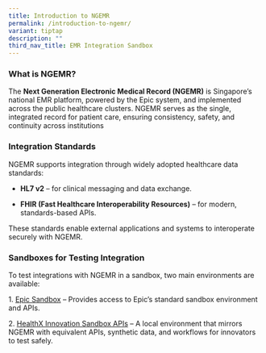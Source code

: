 ```yaml
---
title: Introduction to NGEMR
permalink: /introduction-to-ngemr/
variant: tiptap
description: ""
third_nav_title: EMR Integration Sandbox
---
```

<h3>What is NGEMR?</h3>
<p>The <strong>Next Generation Electronic Medical Record (NGEMR)</strong> is
Singapore’s national EMR platform, powered by the Epic system, and implemented
across the public healthcare clusters. NGEMR serves as the single, integrated
record for patient care, ensuring consistency, safety, and continuity across
institutions</p>
<h3>Integration Standards</h3>
<p>NGEMR supports integration through widely adopted healthcare data standards:</p>
<ul data-tight="true" class="tight">
<li>
<p><strong>HL7 v2</strong> – for clinical messaging and data exchange.</p>
</li>
<li>
<p><strong>FHIR (Fast Healthcare Interoperability Resources)</strong> – for
modern, standards-based APIs.</p>
</li>
</ul>
<p>These standards enable external applications and systems to interoperate
securely with NGEMR.</p>
<h3>Sandboxes for Testing Integration </h3>
<p>To test integrations with NGEMR in a sandbox, two main environments are
available:</p>
<p>1. <a href="https://fhir.epic.com/Documentation?docId=testpatients" rel="noopener nofollow" target="_blank">Epic Sandbox</a> –
Provides access to Epic’s standard sandbox environment and APIs.</p>
<p>2. <a href="https://apidocs.healthx.sg/ngemr" rel="noopener nofollow" target="_blank">HealthX Innovation Sandbox APIs</a> –
A local environment that mirrors NGEMR with equivalent APIs, synthetic
data, and workflows for innovators to test safely.</p>